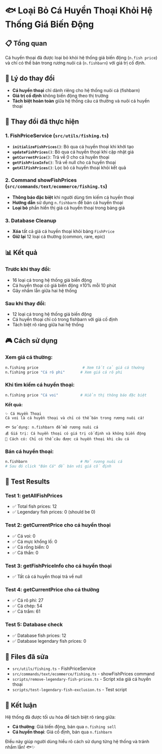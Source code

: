 # 🐟 Loại Bỏ Cá Huyền Thoại Khỏi Hệ Thống Giá Biến Động

## 📋 Tổng quan
Cá huyền thoại đã được loại bỏ khỏi hệ thống giá biến động (`n.fish price`) và chỉ có thể bán trong rương nuôi cá (`n.fishbarn`) với giá trị cố định.

## 🎯 Lý do thay đổi
- **Cá huyền thoại** chỉ dành riêng cho hệ thống nuôi cá (fishbarn)
- **Giá trị cố định** không biến động theo thị trường
- **Tách biệt hoàn toàn** giữa hệ thống câu cá thường và nuôi cá huyền thoại

## 🔧 Thay đổi đã thực hiện

### 1. **FishPriceService** (`src/utils/fishing.ts`)
- **`initializeFishPrices()`**: Bỏ qua cá huyền thoại khi khởi tạo
- **`updateFishPrices()`**: Bỏ qua cá huyền thoại khi cập nhật giá
- **`getCurrentPrice()`**: Trả về 0 cho cá huyền thoại
- **`getFishPriceInfo()`**: Trả về null cho cá huyền thoại
- **`getAllFishPrices()`**: Lọc bỏ cá huyền thoại khỏi kết quả

### 2. **Command showFishPrices** (`src/commands/text/ecommerce/fishing.ts`)
- **Thông báo đặc biệt** khi người dùng tìm kiếm cá huyền thoại
- **Hướng dẫn** sử dụng `n.fishbarn` để bán cá huyền thoại
- **Loại bỏ** phần hiển thị giá cá huyền thoại trong bảng giá

### 3. **Database Cleanup**
- **Xóa** tất cả giá cá huyền thoại khỏi bảng `FishPrice`
- **Giữ lại** 12 loại cá thường (common, rare, epic)

## 📊 Kết quả

### **Trước khi thay đổi:**
- 16 loại cá trong hệ thống giá biến động
- Cá huyền thoại có giá biến động ±10% mỗi 10 phút
- Gây nhầm lẫn giữa hai hệ thống

### **Sau khi thay đổi:**
- 12 loại cá trong hệ thống giá biến động
- Cá huyền thoại chỉ có trong fishbarn với giá cố định
- Tách biệt rõ ràng giữa hai hệ thống

## 🎮 Cách sử dụng

### **Xem giá cá thường:**
```bash
n.fishing price                    # Xem tất cả giá cá thường
n.fishing price "Cá rô phi"       # Xem giá cá rô phi
```

### **Khi tìm kiếm cá huyền thoại:**
```bash
n.fishing price "Cá voi"          # Hiển thị thông báo đặc biệt
```

**Kết quả:**
```
✨ Cá Huyền Thoại
Cá voi là cá huyền thoại và chỉ có thể bán trong rương nuôi cá!

🐟 Sử dụng: n.fishbarn để mở rương nuôi cá
💰 Giá trị: Cá huyền thoại có giá trị cố định và không biến động
🎣 Cách có: Chỉ có thể câu được cá huyền thoại khi câu cá
```

### **Bán cá huyền thoại:**
```bash
n.fishbarn                        # Mở rương nuôi cá
# Sau đó click "Bán Cá" để bán với giá cố định
```

## 🧪 Test Results

### **Test 1: getAllFishPrices**
- ✅ Total fish prices: 12
- ✅ Legendary fish prices: 0 (should be 0)

### **Test 2: getCurrentPrice cho cá huyền thoại**
- ✅ Cá voi: 0
- ✅ Cá mực khổng lồ: 0
- ✅ Cá rồng biển: 0
- ✅ Cá thần: 0

### **Test 3: getFishPriceInfo cho cá huyền thoại**
- ✅ Tất cả cá huyền thoại trả về null

### **Test 4: getCurrentPrice cho cá thường**
- ✅ Cá rô phi: 27
- ✅ Cá chép: 54
- ✅ Cá trắm: 61

### **Test 5: Database check**
- ✅ Database fish prices: 12
- ✅ Database legendary fish prices: 0

## 📝 Files đã sửa
- `src/utils/fishing.ts` - FishPriceService
- `src/commands/text/ecommerce/fishing.ts` - showFishPrices command
- `scripts/remove-legendary-fish-prices.ts` - Script xóa giá cá huyền thoại
- `scripts/test-legendary-fish-exclusion.ts` - Test script

## 🎉 Kết luận
Hệ thống đã được tối ưu hóa để tách biệt rõ ràng giữa:
- **Cá thường**: Giá biến động, bán qua `n.fishing sell`
- **Cá huyền thoại**: Giá cố định, bán qua `n.fishbarn`

Điều này giúp người dùng hiểu rõ cách sử dụng từng hệ thống và tránh nhầm lẫn! 🐟✨ 